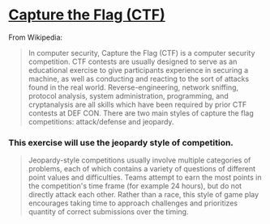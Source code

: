 # [Capture the Flag (CTF)](https://en.wikipedia.org/wiki/Capture_the_flag#Computer_security)
From Wikipedia:

>In computer security, Capture the Flag (CTF) is a computer security competition. CTF contests are usually designed to serve as an educational exercise to give participants experience in securing a machine, as well as conducting and reacting to the sort of attacks found in the real world. Reverse-engineering, network sniffing, protocol analysis, system administration, programming, and cryptanalysis are all skills which have been required by prior CTF contests at DEF CON. There are two main styles of capture the flag competitions: attack/defense and jeopardy.

### This exercise will use the jeopardy style of competition.

>Jeopardy-style competitions usually involve multiple categories of problems, each of which contains a variety of questions of different point values and difficulties. Teams attempt to earn the most points in the competition's time frame (for example 24 hours), but do not directly attack each other. Rather than a race, this style of game play encourages taking time to approach challenges and prioritizes quantity of correct submissions over the timing.
